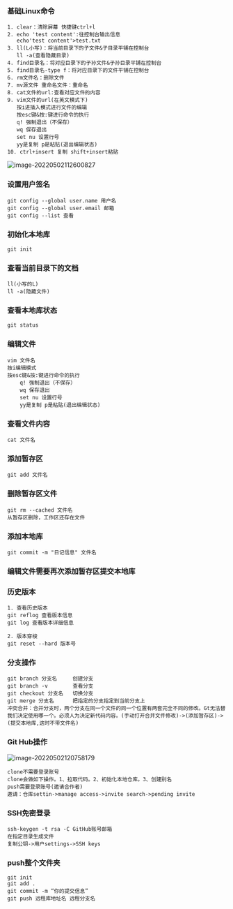 ### 基础Linux命令

```
1. clear：清除屏幕 快捷键ctrl+l
2. echo 'test content':往控制台输出信息
   echo'test content'>test.txt
3. ll(L小写)：将当前目录下的子文件&子目录平铺在控制台
   ll -a(查看隐藏目录)
4. find目录名：将对应目录下的子孙文件&子孙目录平铺在控制台
5. find目录名-type f：将对应目录下的文件平铺在控制台
6. rm文件名：删除文件
7. mv源文件 重命名文件：重命名
8. cat文件的url:查看对应文件的内容
9. vim文件的url(在英文模式下)
   按i进插入模式进行文件的编辑
   按esc键&按:键进行命令的执行
   q! 强制退出（不保存）
   wq 保存退出
   set nu 设置行号
   yy是复制 p是粘贴(退出编辑状态)
10. ctrl+insert 复制 shift+insert粘贴
```



![image-20220502112600827](C:\Users\asus\AppData\Roaming\Typora\typora-user-images\image-20220502112600827.png)

### 设置用户签名

```
git config --global user.name 用户名
git config --global user.email 邮箱
git config --list 查看
```

### 初始化本地库

```
git init
```

### 查看当前目录下的文档

```
ll(小写的L)
ll -a(隐藏文件)
```

### 查看本地库状态

```
git status
```

### 编辑文件

```
vim 文件名
按i编辑模式
按esc键&按:键进行命令的执行
	q! 强制退出（不保存）
   	wq 保存退出
   	set nu 设置行号
   	yy是复制 p是粘贴(退出编辑状态)

```

### 查看文件内容

```
cat 文件名
```

### 添加暂存区

```
git add 文件名
```

### 删除暂存区文件

```
git rm --cached 文件名
从暂存区删除，工作区还存在文件
```

### 添加本地库

```
git commit -m "日记信息" 文件名
```

### 编辑文件需要再次添加暂存区提交本地库

### 历史版本

```
1. 查看历史版本
git reflog 查看版本信息
git log 查看版本详细信息

2. 版本穿梭
git reset --hard 版本号
```

### 分支操作

```
git branch 分支名     创建分支
git branch -v        查看分支
git checkout 分支名   切换分支
git merge 分支名      把指定的分支指定到当前分支上
冲突合并：合并分支时，两个分支在同一个文件的同一个位置有两套完全不同的修改。Gt无法替我们决定使用哪一个。必须人为决定新代码内容。(手动打开合并文件修改)->(添加暂存区)->(提交本地库,这时不带文件名)
```

### Git Hub操作

![image-20220502120758179](C:\Users\asus\AppData\Roaming\Typora\typora-user-images\image-20220502120758179.png)

```
clone不需要登录账号 
clone会做如下操作。1、拉取代码。2、初始化本地仓库。3、创建别名
push需要登录账号(邀请合作者)
邀请：仓库settin->manage access->invite search->pending invite
```

### SSH免密登录

```
ssh-keygen -t rsa -C GitHub账号邮箱
在指定目录生成文件
复制公钥->用户settings->SSH keys
```

### push整个文件夹

```
git init
git add .
git commit -m “你的提交信息”
git push 远程库地址名 远程分支名
```







